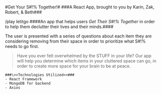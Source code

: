 #Get Your S\#!% Together!#
###A React App, brought to you by Karin, Zak, Robert, & Beth###

/play letitgo
####An app that helps users _Get Their S\#!% Together_ in order to help them declutter their lives and their minds.####

The user is presented with a series of questions about each item they are considering removing from their space in order to prioritize what S\#!% needs to go first.

> Have you ever felt overwhelmed by the STUFF in your life?  Our app will help you determine which items in your cluttered space can go, in order to create more space for your brain to be at peace.


```
###\>>Technologies Utilized<<###
- React Framework
- MongoDB for backend
- Axios
```
